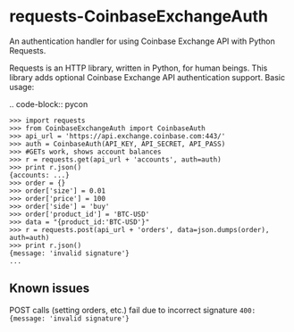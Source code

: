 # requests-CoinbaseExchangeAuth
An authentication handler for using Coinbase Exchange API with Python Requests.

Requests is an HTTP library, written in Python, for human beings. This library
adds optional Coinbase Exchange API authentication support. Basic usage:


..  code-block:: pycon

    >>> import requests
    >>> from CoinbaseExchangeAuth import CoinbaseAuth
    >>> api_url = 'https://api.exchange.coinbase.com:443/'
    >>> auth = CoinbaseAuth(API_KEY, API_SECRET, API_PASS)
    >>> #GETs work, shows account balances
    >>> r = requests.get(api_url + 'accounts', auth=auth)
    >>> print r.json()
    {accounts: ...}
    >>> order = {}        
    >>> order['size'] = 0.01
    >>> order['price'] = 100
    >>> order['side'] = 'buy'
    >>> order['product_id'] = 'BTC-USD'
    >>> data = "{product_id:'BTC-USD'}"
    >>> r = requests.post(api_url + 'orders', data=json.dumps(order), auth=auth)
    >>> print r.json()
    {message: 'invalid signature'}
    ...


Known issues
-----------------------
  POST calls (setting orders, etc.) fail due to incorrect signature `400: {message: 'invalid signature'}`
